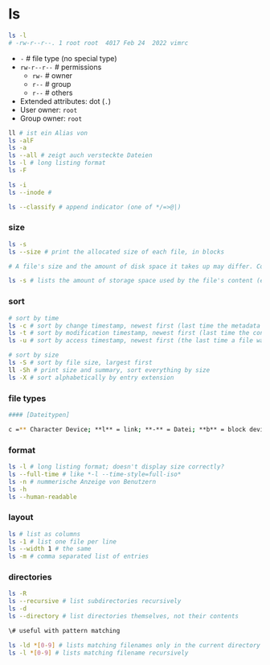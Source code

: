 # ls

```sh
ls -l 
# -rw-r--r--. 1 root root  4017 Feb 24  2022 vimrc
```

-  `-` # file type (no special type)
-  `rw-r--r--` # permissions
   - `rw-` # owner
   - `r--` # group
   - `r--` # others
-  Extended attributes: dot (`.`)
-  User owner: `root`
-  Group owner: `root`

```sh
ll # ist ein Alias von 
ls -alF
ls -a
ls --all # zeigt auch versteckte Dateien
ls -l # long listing format
ls -F
```

```sh
ls -i
ls --inode # 

ls --classify # append indicator (one of */=>@|)
```

### size

```sh
ls -s
ls --size # print the allocated size of each file, in blocks

# A file's size and the amount of disk space it takes up may differ. Consider for example, if you open new file, seek 1G into it (i.e. jump at that point without writing anythin), and write something, the OS doesn't allocate 1G (plus the space for something) on disk, it allocates only the same for something -- this is called a "**sparse file**".

ls -s # lists the amount of storage space used by the file's content (excluding space used for metadata). 
```

### sort

```sh
# sort by time
ls -c # sort by change timestamp, newest first (last time the metadata of a file was changed, e.g. file permission changes)
ls -t # sort by modification timestamp, newest first (last time the contents of a file were modified)
ls -u # sort by access timestamp, newest first (the last time a file was read)
```

```sh
# sort by size
ls -S # sort by file size, largest first
ll -Sh # print size and summary, sort everything by size
ls -X # sort alphabetically by entry extension
```

### file types

```sh
#### [Dateitypen]

c =** Character Device; **l** = link; **-** = Datei; **b** = block device; **s** = socket; **p** = pipe
```

### format

```sh
ls -l # long listing format; doesn't display size correctly?
ls --full-time # like *-l --time-style=full-iso*
ls -n # nummerische Anzeige von Benutzern
ls -h
ls --human-readable
```

### layout

```sh
ls # list as columns
ls -1 # list one file per line
ls --width 1 # the same
ls -m # comma separated list of entries
```

### directories

```sh
ls -R
ls --recursive # list subdirectories recursively
ls -d
ls --directory # list directories themselves, not their contents

\# useful with pattern matching

ls -ld *[0-9] # lists matching filenames only in the current directory
ls -l *[0-9] # lists matching filename recursively
```

